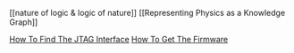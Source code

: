 [[nature of logic & logic of nature]] [[Representing Physics as a Knowledge Graph]] 

[How To Find The JTAG Interface](https://www.youtube.com/watch?v=_FSM_10JXsM)
[How To Get The Firmware](https://www.youtube.com/watch?v=oY-MxtJLEos)

